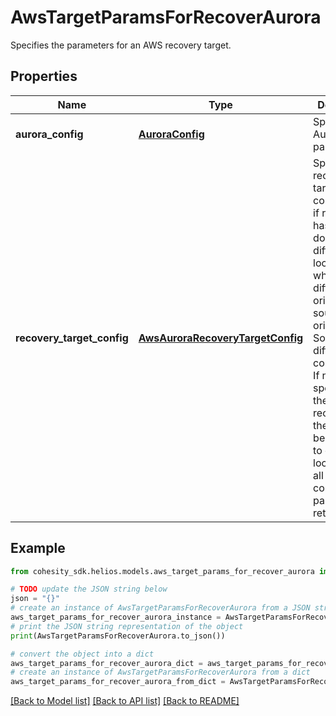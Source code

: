 # AwsTargetParamsForRecoverAurora

Specifies the parameters for an AWS recovery target.

## Properties

Name | Type | Description | Notes
------------ | ------------- | ------------- | -------------
**aurora_config** | [**AuroraConfig**](AuroraConfig.md) | Specifies the Aurora params. | [optional] 
**recovery_target_config** | [**AwsAuroraRecoveryTargetConfig**](AwsAuroraRecoveryTargetConfig.md) | Specifies the recovery target configuration if recovery has to be done to a different location which is different from original source or to original Source with different configuration. If not specified, then the recovery of the vms will be performed to original location with all configuration parameters retained. | [optional] 

## Example

```python
from cohesity_sdk.helios.models.aws_target_params_for_recover_aurora import AwsTargetParamsForRecoverAurora

# TODO update the JSON string below
json = "{}"
# create an instance of AwsTargetParamsForRecoverAurora from a JSON string
aws_target_params_for_recover_aurora_instance = AwsTargetParamsForRecoverAurora.from_json(json)
# print the JSON string representation of the object
print(AwsTargetParamsForRecoverAurora.to_json())

# convert the object into a dict
aws_target_params_for_recover_aurora_dict = aws_target_params_for_recover_aurora_instance.to_dict()
# create an instance of AwsTargetParamsForRecoverAurora from a dict
aws_target_params_for_recover_aurora_from_dict = AwsTargetParamsForRecoverAurora.from_dict(aws_target_params_for_recover_aurora_dict)
```
[[Back to Model list]](../README.md#documentation-for-models) [[Back to API list]](../README.md#documentation-for-api-endpoints) [[Back to README]](../README.md)


